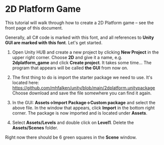 # 2D Platform Game

This tutorial will walk through how to create a 2D Platform game – see
the front page of this document.

Generally, all C# code is marked with this font, and all references to
**Unity GUI are marked with this font**. Let's get started.

1.  Open Unity HUB and create a new project by clicking **New
    Project** in the upper right corner. Choose **2D** and give it a name, e.g.
    **2dplatform_game** and click **Create project**. It takes some time...
    The program that appears will be called **the GUI** from now on.

2.  The first thing to do is import the starter package we need to
    use. It's located here:
    <https://github.com/mhfalken/unity/blob/main/2dplatform.unitypackage>
    Choose download and save the file somewhere you can find it again.

3.  In the GUI: **Assets->Import Package->Custom package** and select
    the above file. In the window that appears, click **Import**
    in the bottom right corner. The package is now imported and is located under
    **Assets**.

4.  Select **Assets/Levels** and double click on **Level1**. Delete
    the **Assets/Scenes** folder.

Right now there should be 6 green squares in the **Scene** window.